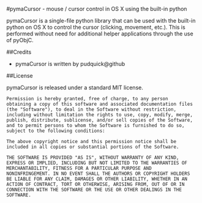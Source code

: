 #pymaCursor - mouse / cursor control in OS X using the built-in python 

pymaCursor is a single-file python library that can be used with the built-in python on OS X to control the cursor (clicking, movement, etc.). This is performed without need for additional helper applications through the use of pyObjC.

##Credits

- pymaCursor is written by pudquick@github 

##License

pymaCursor is released under a standard MIT license.

	Permission is hereby granted, free of charge, to any person
	obtaining a copy of this software and associated documentation files
	(the "Software"), to deal in the Software without restriction,
	including without limitation the rights to use, copy, modify, merge,
	publish, distribute, sublicense, and/or sell copies of the Software,
	and to permit persons to whom the Software is furnished to do so,
	subject to the following conditions:

	The above copyright notice and this permission notice shall be
	included in all copies or substantial portions of the Software.

	THE SOFTWARE IS PROVIDED "AS IS", WITHOUT WARRANTY OF ANY KIND,
	EXPRESS OR IMPLIED, INCLUDING BUT NOT LIMITED TO THE WARRANTIES OF
	MERCHANTABILITY, FITNESS FOR A PARTICULAR PURPOSE AND
	NONINFRINGEMENT. IN NO EVENT SHALL THE AUTHORS OR COPYRIGHT HOLDERS
	BE LIABLE FOR ANY CLAIM, DAMAGES OR OTHER LIABILITY, WHETHER IN AN
	ACTION OF CONTRACT, TORT OR OTHERWISE, ARISING FROM, OUT OF OR IN
	CONNECTION WITH THE SOFTWARE OR THE USE OR OTHER DEALINGS IN THE
	SOFTWARE.
